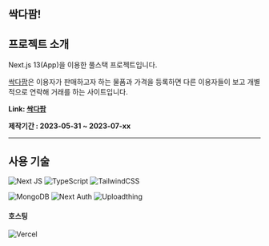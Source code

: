 ## 싹다팜!

## 프로젝트 소개

Next.js 13(App)을 이용한 풀스택 프로젝트입니다.

[싹다팜](https://ssakdapam.vercel.app/)은 이용자가 판매하고자 하는 물품과 가격을 등록하면 다른 이용자들이 보고 개별적으로 연락해 거래를 하는 사이트입니다.

**Link: [싹다팜](https://next-shopping-topaz.vercel.app/)**

**제작기간 : 2023-05-31 ~ 2023-07-xx**

---

## 사용 기술

![Next JS](https://img.shields.io/badge/Next.js-black?style=for-the-badge&logo=next.js&logoColor=white)
![TypeScript](https://img.shields.io/badge/typescript-%23007ACC.svg?style=for-the-badge&logo=typescript&logoColor=white)
![TailwindCSS](https://img.shields.io/badge/tailwindcss-%2338B2AC.svg?style=for-the-badge&logo=tailwind-css&logoColor=white)

![MongoDB](https://img.shields.io/badge/MongoDB-%234ea94b.svg?style=for-the-badge&logo=mongodb&logoColor=white)
![Next Auth](https://img.shields.io/badge/Nextauth-%2302262B.svg?style=for-the-badge&logo=NextAuth&logoColor=white)
![Uploadthing](https://img.shields.io/badge/uploadthing-%2314BF96.svg?style=for-the-badge&logo=uploadthing&logoColor=white)

#### 호스팅

![Vercel](https://img.shields.io/badge/vercel-%23000000.svg?style=for-the-badge&logo=vercel&logoColor=white)
